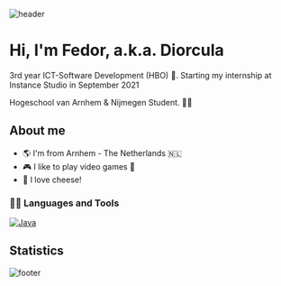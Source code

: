 ![header](https://capsule-render.vercel.app/api?type=wave&color=gradient&height=300&section=header&text=capsule%20render&fontSize=90)

# Hi, I'm Fedor, a.k.a. Diorcula
3rd year ICT-Software Development (HBO) :robot:.
Starting my internship at Instance Studio in September 2021

Hogeschool van Arnhem & Nijmegen Student. :man_technologist:

## About me 
- :earth_americas: I'm from Arnhem - The Netherlands :netherlands:
- :video_game: I like to play video games :space_invader:
- :cheese: I love cheese!

### 👨‍💻 Languages and Tools
[![Java](https://img.shields.io/badge/Java-orange?style=flat&logo=java&logoColor=white&link=https://github.com/hritik5102)](https://github.com/hritik5102) 

## Statistics

![footer](https://capsule-render.vercel.app/api?type=wave&color=gradient&height=300&section=footer)
